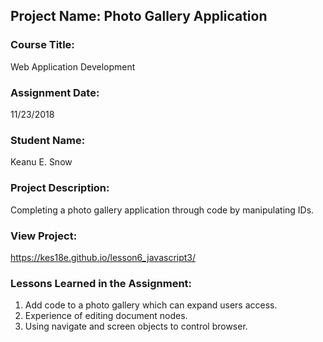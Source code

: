 ## Project Name:  Photo Gallery Application

### Course Title:
Web Application Development

### Assignment Date:  
11/23/2018

### Student Name:  
Keanu E. Snow

### Project Description:
Completing a photo gallery application through code by manipulating IDs. 

### View Project:
https://kes18e.github.io/lesson6_javascript3/

### Lessons Learned in the Assignment:
1. Add code to a photo gallery which can expand users access.
2. Experience of editing document nodes.
3. Using navigate and screen objects to control browser.

